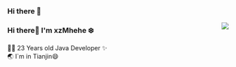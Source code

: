 ### Hi there 👋

<!--
**missuo/missuo** is a ✨ _special_ ✨ repository because its `README.md` (this file) appears on your GitHub profile.

Here are some ideas to get you started:

- 🔭 I’m currently working on ...
- 🌱 I’m currently learning ...
- 👯 I’m looking to collaborate on ...
- 🤔 I’m looking for help with ...
- 💬 Ask me about ...
- 📫 How to reach me: ...
- 😄 Pronouns: ...
- ⚡ Fun fact: ...
-->

<a href="https://github.com/xzMhehe"><img align='right' src="https://github-readme-stats.vercel.app/api?username=xzMhehe&show_icons=true"></a>

### Hi there👋 I'm xzMhehe :snowflake:
<!--
[![Blog](https://img.shields.io/badge/blog.winterchen-%20-yellow?logo=bloglovin)](https://blog.winterchen.com)
[![Photos](https://img.shields.io/badge/%20Photography-%20-blue?logo=pivotal-tracker)](https://photo.winterchen.com)
[![i@winterchen.com](https://img.shields.io/badge/i%40winterchen.com-%20-orange?logo=gmail)](mailto:i@winterchen.com)
[![Folio](https://img.shields.io/badge/Folio-%20-orange?logo=fandango)](https://folio.winterchen.com)
-->
  
 👨‍💻 23 Years old Java Developer  ✨                           
 :earth_asia: I`m in Tianjin😄          
